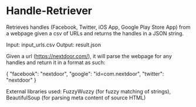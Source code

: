 # Handle-Retriever
Retrieves handles (Facebook, Twitter, iOS App, Google Play Store App) from a webpage given a csv of URLs and returns the handles in a JSON string.

Input: input_urls.csv
Output: result.json

Given a url (https://nextdoor.com/), it will parse the webpage for any handles and return it in a format as such:

{
        "facebook": "nextdoor",
        "google": "id=com.nextdoor",
        "twitter": "nextdoor"
}

External libraries used: FuzzyWuzzy (for fuzzy matching of strings), BeautifulSoup (for parsing meta content of source HTML)
